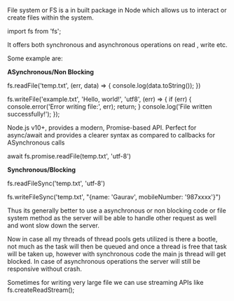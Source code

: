File system or FS is a in built package in Node which allows us to interact or create files within the system.

import fs from 'fs';

It offers both synchronous and asynchronous operations on read , write etc.

Some example are:

**ASynchronous/Non Blocking**

fs.readFile('temp.txt', (err, data) => {
     console.log(data.toString());
})

fs.writeFile('example.txt', 'Hello, world!', 'utf8', (err) => {
  if (err) {
    console.error('Error writing file:', err);
    return;
  }
  console.log('File written successfully!');
});

Node.js v10+, provides a modern, Promise-based API. Perfect for async/await and provides a clearer syntax as compared to
callbacks for ASynchronous calls

await fs.promise.readFile(temp.txt', 'utf-8')


**Synchronous/Blocking**

fs.readFileSync('temp.txt', 'utf-8')

fs.writeFileSync('temp.txt', "{name: 'Gaurav', mobileNumber: '987xxxx'}")

Thus its generally better to use a asynchronous or non blocking code or file system method as the server will be able
to handle other request as well and wont slow down the server.

Now in case all my threads of thread pools gets utilized is there a bootle, not much as the task will then be queued and once
a thread is free that task will be taken up, however with synchronous code the main js thread will get blocked. In case of 
asynchronous operations the server will still be responsive without crash. 

Sometimes for writing very large file we can use streaming APIs  like fs.createReadStream();




